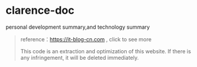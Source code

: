 # clarence-doc
personal development summary,and technology summary

> reference：https://it-blog-cn.com , click to see more
>
> This code is an extraction and optimization of this website. If there is any infringement, it will be deleted immediately.
